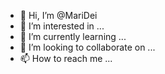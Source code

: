 - 👋 Hi, I’m @MariDei
- 👀 I’m interested in ...
- 🌱 I’m currently learning ...
- 💞️ I’m looking to collaborate on ...
- 📫 How to reach me ...

<!---
MariDei/MariDei is a ✨ special ✨ repository because its `README.md` (this file) appears on your GitHub profile.
You can click the Preview link to take a look at your changes.
--->
